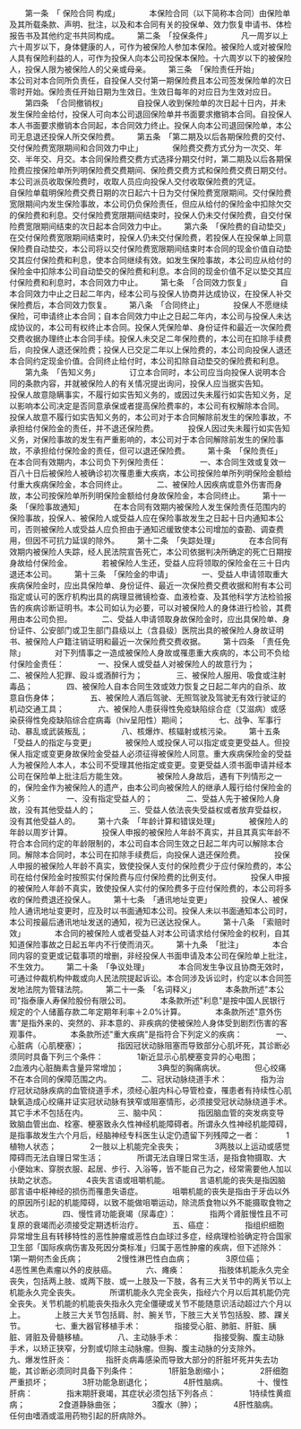 
 


　　第一条　「
保险合同
构成」　　
　　本保险合同（以下简称本合同）由保险单及其所载条款、声明、批注，以及和本合同有关的投保单、效力恢复申请书、体检报告书及其他约定书共同构成。
　　第二条　「投保条件」　　
　　凡一周岁以上六十周岁以下，身体健康的人，可作为被保险人参加本保险。被保险人或对被保险人具有保险利益的人，可作为投保人向本公司投保本保险。十六周岁以下的被保险人，投保人限为被保险人的父亲或母亲。
　　第三条　「保险责任开始」　　
　　本公司对本合同所负责任，自投保人交付第一期保险费且本公司签发保险单的次日零时开始。保险责任开始日期为生效日。生效日每年的对应日为生效对应日。
　　第四条　「合同撤销权」　　
　　自投保人收到保险单的次日起十日内，并未发生保险金给付，投保人可向本公司退回保险单并书面要求撤销本合同。自投保人本人书面要求撤销本合同起，本合同效力终止。投保人向本公司退回保险单，本公司无息退还投保人所交保险费。
　　第五条　「第二期及以后各期保险费的交付、交付保险费宽限期间和合同效力中止」　　
　　保险费交费方式分为一次交、年交、半年交、月交。本合同保险费交费方式选择分期交付时，第二期及以后各期保险费应按保险单所列明保险费交费期间、保险费交费方式和保险费交费日期交付。本公司派员收取保险费时，收取人员应向投保人交付收取保险费的凭证。　　
　　自保险单载明保险费交费日期的次日起六十日为交付保险费宽限期间。交付保险费宽限期间内发生保险事故，本公司仍负保险责任，但应从给付的保险金中扣除欠交的保险费和利息。交付保险费宽限期间结束时，投保人仍未交付保险费，自交付保险费宽限期间结束的次日起本合同效力中止。
　　第六条　「保险费的自动垫交」　　
　　在交付保险费宽限期间结束时，投保人仍未交付保险费，若投保人在投保单上同意保险费自动垫交，本公司将以交付保险费宽限期间结束时本合同的现金价值自动垫交其应付保险费和利息，使本合同继续有效。如发生保险事故，本公司应从给付的保险金中扣除本公司自动垫交的保险费和利息。本合同的现金价值不足以垫交其应付保险费和利息时，本合同效力中止。
　　第七条　「合同效力恢复」　　
　　自本合同效力中止之日起二年内，经本公司与投保人协商并达成协议，在投保人补交保险费后，本合同效力恢复。
　　第八条　「合同终止」　　
　　投保人不愿继续保险，可申请终止本合同；自本合同效力中止之日起二年内，本公司与投保人未达成协议的，本公司有权终止本合同。投保人凭保险单、身份证件和最近一次保险费交费收据办理终止本合同手续。投保人未交足二年保险费的，本公司在扣除手续费后，向投保人退还保险费；投保人已交足二年以上保险费的，本公司向投保人退还本合同约定现金价值。合同终止给付时，本公司扣除自动垫交的保险费和利息。
　　第九条　「告知义务」　　
　　订立本合同时，本公司应当向投保人说明本合同的条款内容，并就被保险人的有关情况提出询问，投保人应当据实告知。　　
　　投保人故意隐瞒事实，不履行如实告知义务的，或因过失未履行如实告知义务，足以影响本公司决定是否同意承保或者提高保险费率的，本公司有权解除本合同。　　
　　投保人故意不履行如实告知义务的，本公司对于本合同解除前发生的保险事故，不承担给付保险金的责任，并不退还保险费。　　
　　投保人因过失未履行如实告知义务，对保险事故的发生有严重影响的，本公司对于本合同解除前发生的保险事故，不承担给付保险金的责任，但可以退还保险费。
　　第十条　「保险责任」　　
　　在本合同有效期内，本公司负下列保险责任：　　
　　一、本合同生效或复效一百八十日后被保险人被确诊初次罹患重大疾病，本公司按保险单所列明保险金额给付重大疾病保险金，本合同终止。　　
　　二、被保险人因疾病或意外伤害而身故，本公司按保险单所列明保险金额给付身故保险金，本合同终止。
　　第十一条　「保险事故通知」　　
　　在本合同有效期内被保险人发生保险责任范围内的保险事故，投保人、被保险人或受益人应在保险事故发生之日起十日内通知本公司，否则被保险人或受益人应负担由于通知迟缓致使本公司增加的查勘、调查费用，但因不可抗力延误的除外。
　　第十二条　「失踪处理」　　
　　在本合同有效期内被保险人失踪，经人民法院宣告死亡，本公司依据判决所确定的死亡日期按身故给付保险金。　　
　　若被保险人生还，受益人应将领取的保险金在三十日内退还本公司。
　　第十三条　「保险金的申请」　　
　　一、受益人申请领取重大疾病保险金时，应出具保险单、身份证件、最近一次保险费交费收据和附有本公司指定或认可的医疗机构出具的病理显微镜检查、血液检查、及其他科学方法检验报告的疾病诊断证明书。本公司如认为必要，可以对被保险人的身体进行检验，其费用由本公司负担。　　
　　二、受益人申请领取身故保险金时，应出具保险单、身份证件、公安部门或卫生部门县级以上（含县级）医院出具的被保险人身故证明书、被保险人户籍注销证明和最近一次保险费交费收据。
　　第十四条　「责任免除」　　
　　对下列情事之一造成被保险人身故或罹患重大疾病的，本公司不负给付保险金责任：　　
　　一、投保人或受益人对被保险人的故意行为；　　
　　二、被保险人犯罪、殴斗或酒醉行为；　　
　　三、被保险人服用、吸食或注射毒品；　　
　　四、被保险人自本合同生效或效力恢复之日起二年内的自杀、故意自伤身体；　　
　　五、被保险人酒后驾驶、无照驾驶及驾驶无有效行驶证的机动交通工具；　　
　　六、被保险人患获得性免疫缺陷综合症（艾滋病）或感染获得性免疫缺陷综合症病毒（hiv呈阳性）期间；　　
　　七、战争、军事行动、暴乱或武装叛乱；　　
　　八、核爆炸、核辐射或核污染。
　　第十五条　「受益人的指定与变更」　　
　　被保险人或投保人可以指定或变更受益人。但投保人指定或变更身故保险金受益人必须征得被保险人同意。重大疾病保险金的受益人为被保险人本人，本公司不受理其他指定或变更。变更受益人须书面申请并经本公司在保险单上批注后方能生效。　　
　　被保险人身故后，遇有下列情形之一的，保险金作为被保险人的遗产，由本公司向被保险人的继承人履行给付保险金的义务：　　
　　一、没有指定受益人的；　　
　　二、受益人先于被保险人身故，没有其他受益人的；　　
　　三、受益人依法丧失受益权或者放弃受益权，没有其他受益人的。
　　第十六条　「年龄计算和错误处理」　　
　　被保险人的年龄以周岁计算。　　
　　投保人申报的被保险人年龄不真实，并且其真实年龄不符合本合同约定的年龄限制的，本公司自本合同生效之日起二年内可以解除本合同。解除本合同时，本公司在扣除手续费后，向投保人退还保险费。　　
　　投保人申报的被保险人年龄不真实，致使投保人支付的保险费少于应付保险费的，本公司在给付保险金时按照实付保险费与应付保险费的比例支付。　　
　　投保人申报的被保险人年龄不真实，致使投保人实付的保险费多于应付保险费的，本公司将多收的保险费退还投保人。
　　第十七条　「通讯地址变更」　　
　　投保人、被保险人通讯地址变更时，应及时以书面通知本公司。投保人未以书面通知本公司时，本公司按最后通讯地址发送的通知，视为已送达投保人。
　　第十八条　「索赔时效」　　
　　本合同的被保险人或者受益人对本公司请求给付保险金的权利，自其知道保险事故之日起五年内不行使而消灭。
　　第十九条　「批注」　　
　　本合同内容的变更或记载事项的增删，非经投保人书面申请及本公司在保险单上批注，不生效力。
　　第二十条　「争议处理」　　
　　本合同发生争议且协商无效时，可通过仲裁机构仲裁或向人民法院提起诉讼。本合同涉及诉讼时，约定以本合同签发地法院为管辖法院。
　　第二十一条　「名词释义」　　
　　本条款所述"本公司"指泰康人寿保险股份有限公司。　　
　　本条款所述"利息"是按中国人民银行规定的个人储蓄存款二年定期年利率＋2.0%计算。　　
　　本条款所述"意外伤害"是指外来的、突然的、非本意的、非疾病的使被保险人身体受到剧烈伤害的客观事件。　　
　　本条款所述"重大疾病"是指符合下列定义的疾病：　　
　　一、心脏病（心肌梗塞）；　　
　　指因冠状动脉阻塞而导致部分心肌坏死，其诊断必须同时具备下列三个条件：　　
　　1新近显示心肌梗塞变异的心电图；　　
　　2血液内心脏酶素含量异常增加；　　
　　3典型的胸痛病状。　　
　　但心绞痛不在本合同的保障范围之内。　　
　　二、冠状动脉绕道手术：　　
　　指为治疗冠状动脉疾病的血管绕道手术，须经心脏内科心导管检查，罹患者有持续性心肌缺氧造成心绞痛并证实冠状动脉有狭窄或阻塞情形，必须接受冠状动脉绕道手术。其它手术不包括在内。　　
　　三、脑中风：　　
　　指因脑血管的突发病变导致脑血管出血、栓塞、梗塞致永久性神经机能障碍者。所谓永久性神经机能障碍，是指事故发生六个月后，经脑神经专科医生认定仍遗留下列残障之一者：　
　　1植物人状态；　　
　　2一肢以上机能完全丧失；　　
　　3两肢以上运动或感觉障碍而无法自理日常生活；　　
　　所谓无法自理日常生活，是指食物摄取、大小便始末、穿脱衣服、起居、步行、入浴等，皆不能自己为之，经常需要他人加以扶助之状态。　　
　　4丧失言语或咀嚼机能。　　
　　言语机能的丧失是指因脑部言语中枢神经的损伤而罹患失语症。　　
　　咀嚼机能的丧失是指由于牙齿以外的原因所引起的机能障碍，以致不能做咀嚼运动，除流质食物以外不能摄取食物之状态。　　
　　四、慢性肾功能衰竭（尿毒症）：　　
　　指两个肾脏慢性且不可复原的衰竭而必须接受定期透析治疗。　　
　　五、癌症：　　
　　指组织细胞异常增生且有转移特性的恶性肿瘤或恶性白血球过多症，经病理检验确定符合国家卫生部「国际疾病伤害及死因分类标准」归属于恶性肿瘤的疾病，但下述除外：　　
　　1第一期何杰金氏病；　　
　　2慢性淋巴性白血病；　　
　　3原位癌；　　
　　4恶性黑色素瘤以外的皮肤癌。　　
　　六、瘫痪：　　
　　指肢体机能永久完全丧失，包括两上肢、或两下肢、或一上肢及一下肢，各有三大关节中的两关节以上机能永久完全丧失。　　
　　所谓机能永久完全丧失，指经六个月以后其机能仍完全丧失。关节机能的机能丧失指永久完全僵硬或关节不能随意识活动超过六个月以上。　　
　　上肢三大关节包括肩、肘、腕关节，下肢三大关节包括股、膝、踝关节。　　
　　七、重大器官移植手术：　　
　　指接受心脏、肺脏、肝脏、胰脏、肾脏及骨髓移植。　　
　　八、主动脉手术：　　
　　指接受胸、腹主动脉手术，以矫正狭窄，分割或切除主动脉瘤。但胸、腹主动脉的分支除外。　　
　　九、爆发性肝炎：　　
　　指肝炎病毒感染而导致大部分的肝脏坏死并失去功能，其诊断必须同时具备下列条件：　　
　　1肝脏急剧缩小；　　
　　2肝细胞严重损坏；　　
　　3肝功能急剧退化；　　
　　4肝性脑病。　　
　　十、慢性肝病：　　
　　指末期肝衰竭，其症状必须包括下列各点：　　
　　1持续性黄疸病；　　
　　2食道静脉曲张；　　
　　3腹水（肿）；　　
　　4肝性脑病。　　
　　任何由嗜酒或滥用药物引起的肝病除外。 


 


 

 
 
 
 
 
  


  
 

  


  


  
 
 
 
 

